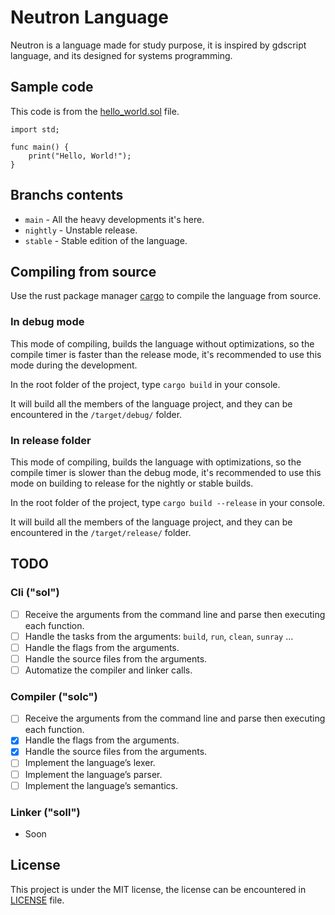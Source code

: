 # Neutron Language

Neutron is a language made for study purpose, it is inspired by gdscript language, and its designed for systems programming.

## Sample code

This code is from the [hello_world.sol](tests/hello_world.sol) file.

```gdscript
import std;

func main() {
    print("Hello, World!");
}
```

## Branchs contents

- `main` - All the heavy developments it's here.
- `nightly` - Unstable release.
- `stable` - Stable edition of the language.

## Compiling from source

Use the rust package manager [cargo](https://doc.rust-lang.org/cargo/) to compile the language from source.

### In debug mode
This mode of compiling, builds the language without optimizations, so the compile timer is faster than the release mode, it's recommended to use this mode during the development.

In the root folder of the project, type `cargo build` in your console.

It will build all the members of the language project, and they can be encountered in the `/target/debug/` folder.

### In release folder
This mode of compiling, builds the language with optimizations, so the compile timer is slower than the debug mode, it's recommended to use this mode on building to release for the nightly or stable builds.

In the root folder of the project, type `cargo build --release` in your console.

It will build all the members of the language project, and they can be encountered in the `/target/release/` folder.

## TODO

### Cli ("sol")

- [ ] Receive the arguments from the command line and parse then executing each function.
- [ ] Handle the tasks from the arguments: `build`, `run`, `clean`, `sunray` ...
- [ ] Handle the flags from the arguments.
- [ ] Handle the source files from the arguments.
- [ ] Automatize the compiler and linker calls.

### Compiler ("solc")

- [ ] Receive the arguments from the command line and parse then executing each function.
- [x] Handle the flags from the arguments.
- [x] Handle the source files from the arguments.
- [ ] Implement the language’s lexer.
- [ ] Implement the language’s parser.
- [ ] Implement the language’s semantics.

### Linker ("soll")

- Soon

## License

This project is under the MIT license, the license can be encountered in [LICENSE](LICENSE) file.
